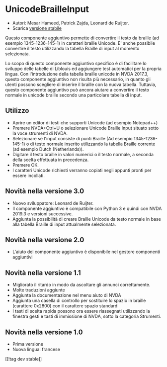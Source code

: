 # UnicodeBrailleInput #

* Autori: Mesar Hameed, Patrick Zajda, Leonard de Ruijter.
* Scarica [versione stabile][1]

Questo componente aggiuntivo permette di convertire il testo da braille (ad
esempio 1345-1236-145-1) in caratteri braille Unicode. E' anche possibile
convertire il testo utilizzando la tabella Braille di input al momento
selezionata.

Lo scopo di questo componente aggiuntivo specifico è di facilitare lo
sviluppo delle tabelle di Liblouis ed aggiungere test automatici per la
propria lingua. Con l'introduzione della tabella braille unicode in NVDA
2017.3, questo componente aggiuntivo non risulta più necessario, in quanto
gli utenti possono scegliere di inserire il braille con la nuova
tabella. Tuttavia, questo componente aggiuntivo può ancora aiutare a
convertire il testo normale in unicode braille secondo una particolare
tabella di input.

## Utilizzo

* Aprire un editor di testi che supporti Unicode (ad esempio Notepad++)
* Premere NVDA+Ctrl+U o selezionare Unicode Braille Input situato sotto la
  voce strumenti di NVDA.
* Selezionare se l'input consiste di punti Braille (Ad esempio
  1345-1236-145-1) o di testo normale inserito utilizzando la tabella
  Braille corrente (ad esempio Dutch (Netherlands)).
* Digitare il testo braille in valori numerici o il testo normale, a seconda
  della scelta effettuata in precedenza.
* Premere OK.
* I caratteri Unicode richiesti verranno copiati negli appunti pronti per
  essere incollati.

## Novità nella versione 3.0

* Nuovo sviluppatore: Leonard de Ruijter.
* Il componente aggiuntivo è compatibile con Python 3 e quindi con NVDA
  2019.3 e versioni successive.
* Aggiunta la possibilità di creare Braille Unicode da testo normale in base
  alla tabella Braille di input attualmente selezionata.

## Novità nella versione 2.0

* L'aiuto del componente aggiuntivo è disponibile nel gestore componenti
  aggiuntivi

## Novità nella versione 1.1 ##

* Migliorato il ritardo in modo da ascoltare gli annunci correttamente.
* Molte traduzioni aggiunte
* Aggiunta la documentazione nel menu aiuto di NVDA
* Aggiunta una casella di controllo per sostituire lo spazio in braille
  (carattere 0x2800) con il carattere spazio standard
* I tasti di scelta rapida possono ora essere riassegnati utilizzando la
  finestra gesti e tasti di immissione di NVDA, sotto la categoria
  Strumenti.

## Novità nella versione 1.0 ##

* Prima versione
* Nuova lingua: francese

[[!tag dev stable]]

[1]: https://www.nvaccess.org/addonStore/legacy?file=unicodeBrailleInput
